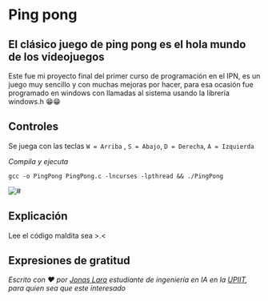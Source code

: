 # Ping pong

## El clásico juego de ping pong es el hola mundo de los videojuegos

Este fue mi proyecto final del primer curso de programación en el IPN, es un juego muy sencillo y con muchas mejoras por hacer, para esa ocasión fue programado en windows con llamadas al sistema usando la librería windows.h 😁😁

## Controles 

Se juega con las teclas `W = Arriba` , `S = Abajo`, `D = Derecha`, `A = Izquierda`

_Compila y ejecuta_

```
gcc -o PingPong PingPong.c -lncurses -lpthread && ./PingPong
```

<img src=/00.-Sources/Gifs/PP.gif alt="#"/>

## Explicación

Lee el código maldita sea >.<

## Expresiones de gratitud

_Escrito con ❤️ por [Jonas Lara](https://medium.com/@jonas_lara) estudiante de ingeniería en IA en la [UPIIT](https://www.upiit.ipn.mx/), para quien sea que este interesado_

